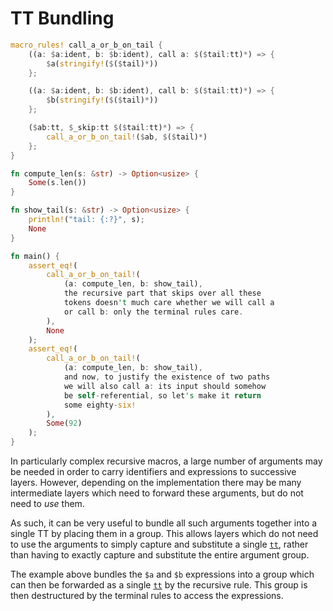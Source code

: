 # TT Bundling

```rust
macro_rules! call_a_or_b_on_tail {
    ((a: $a:ident, b: $b:ident), call a: $($tail:tt)*) => {
        $a(stringify!($($tail)*))
    };

    ((a: $a:ident, b: $b:ident), call b: $($tail:tt)*) => {
        $b(stringify!($($tail)*))
    };

    ($ab:tt, $_skip:tt $($tail:tt)*) => {
        call_a_or_b_on_tail!($ab, $($tail)*)
    };
}

fn compute_len(s: &str) -> Option<usize> {
    Some(s.len())
}

fn show_tail(s: &str) -> Option<usize> {
    println!("tail: {:?}", s);
    None
}

fn main() {
    assert_eq!(
        call_a_or_b_on_tail!(
            (a: compute_len, b: show_tail),
            the recursive part that skips over all these
            tokens doesn't much care whether we will call a
            or call b: only the terminal rules care.
        ),
        None
    );
    assert_eq!(
        call_a_or_b_on_tail!(
            (a: compute_len, b: show_tail),
            and now, to justify the existence of two paths
            we will also call a: its input should somehow
            be self-referential, so let's make it return
            some eighty-six!
        ),
        Some(92)
    );
}
```

In particularly complex recursive macros, a large number of arguments may be needed in order to
carry identifiers and expressions to successive layers. However, depending on the implementation
there may be many intermediate layers which need to forward these arguments, but do not need to
*use* them.

As such, it can be very useful to bundle all such arguments together into a single TT by placing
them in a group. This allows layers which do not need to use the arguments to simply capture and
substitute a single [`tt`], rather than having to exactly capture and substitute the entire argument
group.

The example above bundles the `$a` and `$b` expressions into a group which can then be forwarded as
a single [`tt`] by the recursive rule. This group is then destructured by the terminal rules to
access the expressions.

[`tt`]:./fragment-specifiers.html#tt
